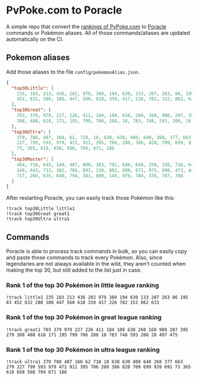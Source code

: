 # PvPoke.com to Poracle
A simple repo that convert the [rankings of PvPoke.com](https://pvpoke.com/rankings/) to [Poracle](https://github.com/KartulUdus/PoracleJS) commands or Pokémon aliases. 
All of those commands/aliases are updated automatically on the CI.

## Pokemon aliases
Add those aliases to the file `config/pokemonAlias.json`. 

<!-- aliases-start -->
```json
{
  "top30Little": [
    235, 183, 213, 436, 202, 979, 360, 194, 630, 133, 207, 263, 86, 195, 83,
    452, 832, 288, 108, 447, 560, 618, 339, 417, 226, 782, 152, 862, 633
  ],
  "top30Great": [
    703, 379, 979, 227, 226, 411, 184, 108, 630, 260, 160, 980, 207, 395, 279,
    308, 488, 618, 171, 195, 799, 706, 288, 18, 783, 748, 593, 208, 28, 497, 475
  ],
  "top30Ultra": [
    379, 788, 487, 160, 62, 718, 18, 638, 630, 488, 640, 260, 377, 663, 279,
    227, 799, 593, 979, 472, 911, 395, 706, 208, 386, 820, 709, 699, 939, 691,
    73, 365, 618, 658, 560, 794, 671, 186
  ],
  "top30Master": [
    484, 718, 645, 149, 487, 800, 383, 791, 646, 648, 250, 150, 716, 644, 483,
    249, 643, 713, 382, 706, 893, 130, 802, 888, 671, 975, 998, 473, 445, 901,
    717, 260, 635, 640, 794, 381, 809, 145, 979, 784, 376, 787, 788
  ]
}
```
<!-- aliases-end -->

After restarting Poracle, you can easily track those Pokémon like this:
```shell
!track top30Little little1
!track top30Great great1
!track top30Ultra ultra1
```

## Commands
Poracle is able to process track commands in bulk, so you can easily copy and paste those commands to track every Pokémon. 
Also, since legendaries are not always available in the wild, they aren't counted when making the top 30, but still added to the list just in case.

### Rank 1 of the top 30 Pokémon in little league ranking
<!-- top30little-start -->
```
!track little1 235 183 213 436 202 979 360 194 630 133 207 263 86 195 83 452 832 288 108 447 560 618 339 417 226 782 152 862 633
```
<!-- top30little-end -->

### Rank 1 of the top 30 Pokémon in great league ranking
<!-- top30great-start -->
```
!track great1 703 379 979 227 226 411 184 108 630 260 160 980 207 395 279 308 488 618 171 195 799 706 288 18 783 748 593 208 28 497 475
```
<!-- top30great-end -->

### Rank 1 of the top 30 Pokémon in ultra league ranking
<!-- top30ultra-start -->
```
!track ultra1 379 788 487 160 62 718 18 638 630 488 640 260 377 663 279 227 799 593 979 472 911 395 706 208 386 820 709 699 939 691 73 365 618 658 560 794 671 186
```
<!-- top30ultra-end -->
